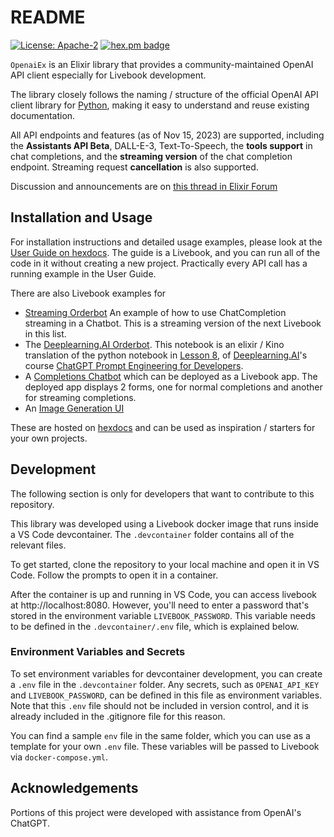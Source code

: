 # README
[![License: Apache-2](https://img.shields.io/badge/License-Apache2-yellow.svg)](https://opensource.org/license/apache-2-0/)
[![hex.pm badge](https://img.shields.io/hexpm/v/openai_ex.svg)](https://hex.pm/packages/openai_ex)

`OpenaiEx` is an Elixir library that provides a community-maintained OpenAI API client especially for Livebook development.

The library closely follows the naming / structure of the official OpenAI API client library for [Python](https://github.com/openai/openai-python), making it easy to understand and reuse existing documentation.

All API endpoints and features (as of Nov 15, 2023) are supported, including the **Assistants API Beta**, DALL-E-3, Text-To-Speech, the **tools support** in chat completions, and the **streaming version** of the chat completion endpoint. Streaming request **cancellation** is also supported.

Discussion and announcements are on [this thread in Elixir Forum](https://elixirforum.com/t/openai-ex-openai-api-client-library/)

## Installation and Usage

For installation instructions and detailed usage examples, please look at the [User Guide on hexdocs](https://hexdocs.pm/openai_ex/userguide.html). The guide is a Livebook, and you can run all of the code in it without creating a new project. Practically every API call has a running example in the User Guide.

There are also Livebook examples for
* [Streaming Orderbot](https://hexdocs.pm/openai_ex/streaming_orderbot.html) An example of how to use ChatCompletion streaming in a Chatbot. This is a streaming version of the next Livebook in this list.
* The [Deeplearning.AI Orderbot](https://hexdocs.pm/openai_ex/dlai_orderbot.html). This notebook is an elixir / Kino translation of the python notebook in [Lesson 8](https://learn.deeplearning.ai/chatgpt-prompt-eng/lesson/8/chatbot), of [Deeplearning.AI](https://www.deeplearning.ai/)'s course [ChatGPT Prompt Engineering for Developers](https://www.deeplearning.ai/short-courses/chatgpt-prompt-engineering-for-developers/).
* A [Completions Chatbot](https://hexdocs.pm/openai_ex/completions.html) which can be deployed as a Livebook app. The deployed app displays 2 forms, one for normal completions and another for streaming completions.
* An [Image Generation UI](https://hexdocs.pm/openai_ex/images.html)

These are hosted on [hexdocs](https://hexdocs.pm/openai_ex) and can be used as inspiration / starters for your own projects.

## Development

The following section is only for developers that want to contribute to this repository.

This library was developed using a Livebook docker image that runs inside a VS Code devcontainer. The `.devcontainer` folder contains all of the relevant files.

To get started, clone the repository to your local machine and open it in VS Code. Follow the prompts to open it in a container.

After the container is up and running in VS Code, you can access livebook at http://localhost:8080. However, you'll need to enter a password that's stored in the environment variable `LIVEBOOK_PASSWORD`. This variable needs to be defined in the `.devcontainer/.env` file, which is explained below.

### Environment Variables and Secrets

To set environment variables for devcontainer development, you can create a `.env` file in the `.devcontainer` folder. Any secrets, such as `OPENAI_API_KEY` and `LIVEBOOK_PASSWORD`, can be defined in this file as environment variables. Note that this `.env` file should not be included in version control, and it is already included in the .gitignore file for this reason.

You can find a sample `env` file in the same folder, which you can use as a template for your own `.env` file. These variables will be passed to Livebook via `docker-compose.yml`.

## Acknowledgements

Portions of this project were developed with assistance from OpenAI's ChatGPT.